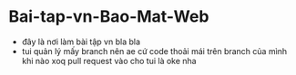 # Bai-tap-vn-Bao-Mat-Web
- đây là nơi làm bài tập vn bla bla
- tui quản lý mấy branch nên ae cứ code thoải mái trên branch của mình khi nào xoq pull request vào cho tui là oke nha

